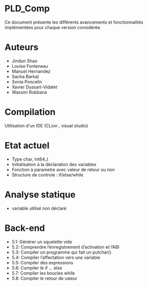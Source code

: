 # PLD_Comp

Ce document présente les différents avancements et fonctionnalités implémentées pour chaque version considérée.

# Auteurs

- Jindun Shao
- Louise Fonteneau
- Manuel Hernandez
- Sacha Barkat
- Sonia Poncelin
- Xavier Dussart-Vidalet
- Wassim Robbana

# Compilation

Utilisation d'un IDE (CLion , visual studio)

# Etat actuel

- Type char, int64_t
- Initialisation à la déclaration des variables
- Fonction à parametre avec valeur de retour ou non
- Structure de controle : if/else/while

# Analyse statique

- variable utilisé non déclaré

# Back-end

- 5.1: Générer un squelette vide
- 5.2: Comprendre l’enregistrement d’activation et l’ABI
- 5.3: Compiler un programme qui fait un putchar()
- 5.4: Compiler l’affectation vers une variable
- 5.5: Compiler des expressions
- 5.6: Compiler le if ... else
- 5.7: Compiler les boucles while
- 5.8: Compiler le retour de valeur
